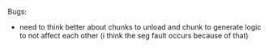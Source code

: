 Bugs:
 - need to think better about chunks to unload and chunk to generate logic to not affect each other (i think the seg fault occurs because of that)